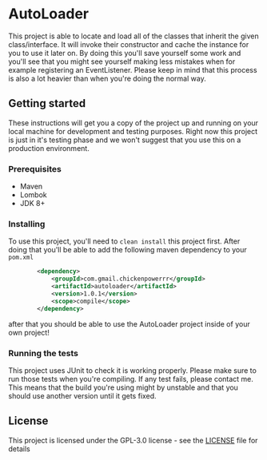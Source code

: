 # AutoLoader
This project is able to locate and load all of the classes that inherit the given class/interface.
It will invoke their constructor and cache the instance for you to use it later on.
By doing this you'll save yourself some work and you'll see that you might see yourself making
less mistakes when for example registering an EventListener. Please keep in mind that this process is also
a lot heavier than when you're doing the normal way. 

## Getting started
These instructions will get you a copy of the project up and running on your local machine for development 
and testing purposes. Right now this project is just in it's testing phase and we won't suggest that you use
this on a production environment.

### Prerequisites
* Maven
* Lombok
* JDK 8+

### Installing
To use this project, you'll need to `clean install` this project first. After doing that you'll be able to
add the following maven dependency to your `pom.xml`

```xml
        <dependency>
            <groupId>com.gmail.chickenpowerrr</groupId>
            <artifactId>autoloader</artifactId>
            <version>1.0.1</version>
            <scope>compile</scope>
        </dependency>
```

after that you should be able to use the AutoLoader project inside of your own project!

### Running the tests
This project uses JUnit to check it is working properly. Please make sure to run those tests when you're compiling.
If any test fails, please contact me. This means that the build you're using might by unstable and that you should 
use another version until it gets fixed.

## License

This project is licensed under the GPL-3.0 license - see the [LICENSE](LICENSE) file for details

